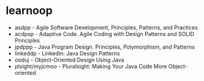 # learnoop

* asdpp - Agile Software Development, Principles, Patterns, and Practices
* acdpsp - Adaptive Code. Agile Coding with Design Patterns and SOLID Principles
* jpdppp - Java Program Design. Principles, Polymorphism, and Patterns
* linkeddp - Linkedin: Java Design Patterns
* ooduj - Object-Oriented Design Using Java
* plsight/myjcmoo - Pluralsight: Making Your Java Code More Object-oriented
